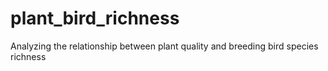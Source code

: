 # plant_bird_richness
Analyzing the relationship between plant quality and breeding bird species richness
